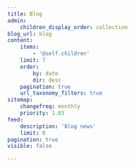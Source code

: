```yaml
---
title: Blog
admin:
    children_display_order: collection
blog_url: blog
content:
    items:
        - '@self.children'
    limit: 7
    order:
        by: date
        dir: desc
    pagination: true
    url_taxonomy_filters: true
sitemap:
    changefreq: monthly
    priority: 1.03
feed:
    description: 'Blog news'
    limit: 0
pagination: true
visible: false

---
```


